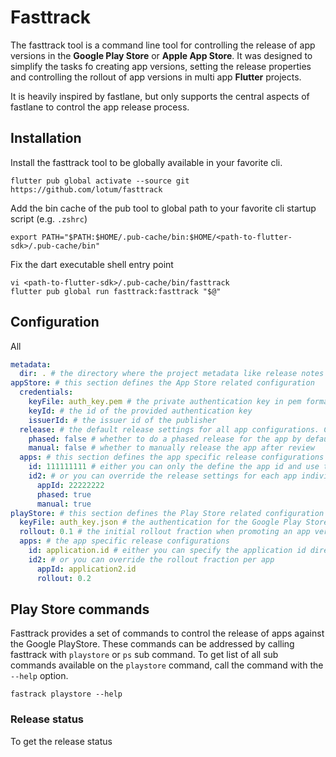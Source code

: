 # Fasttrack

The fasttrack tool is a command line tool for controlling the release of app versions in 
the **Google Play Store** or **Apple App Store**. It was designed to simplify the tasks fo creating
app versions, setting the release properties and controlling the rollout of app versions
in multi app **Flutter** projects.

It is heavily inspired by fastlane, but only supports the central aspects of fastlane to
control the app release process.

## Installation

Install the fasttrack tool to be globally available in your favorite cli.

```shell
flutter pub global activate --source git https://github.com/lotum/fasttrack
```

Add the bin cache of the pub tool to global path to your favorite cli startup script (e.g. `.zshrc`)

```shell
export PATH="$PATH:$HOME/.pub-cache/bin:$HOME/<path-to-flutter-sdk>/.pub-cache/bin"
```

Fix the dart executable shell entry point

```shell
vi <path-to-flutter-sdk>/.pub-cache/bin/fasttrack
flutter pub global run fasttrack:fasttrack "$@"
```

## Configuration

All 

```yaml
metadata:
  dir: . # the directory where the project metadata like release notes are located
appStore: # this section defines the App Store related configuration 
  credentials:
    keyFile: auth_key.pem # the private authentication key in pem format
    keyId: # the id of the provided authentication key
    issuerId: # the issuer id of the publisher
  release: # the default release settings for all app configurations. Can be overridden for each app
    phased: false # whether to do a phased release for the app by default
    manual: false # whether to manually release the app after review
  apps: # this section defines the app specific release configurations
    id: 111111111 # either you can only the define the app id and use the common release settings
    id2: # or you can override the release settings for each app individually
      appId: 22222222
      phased: true
      manual: true
playStore: # this section defines the Play Store related configuration
  keyFile: auth_key.json # the authentication for the Google Play Store service user in json format
  rollout: 0.1 # the initial rollout fraction when promoting an app version to the release track 
  apps: # the app specific release configurations
    id: application.id # either you can specify the application id directly and use the default release configuration
    id2: # or you can override the rollout fraction per app
      appId: application2.id
      rollout: 0.2
```

## Play Store commands

Fasttrack provides a set of commands to control the release of apps against the Google PlayStore. 
These commands can be addressed by calling fasttrack with `playstore` or `ps` sub command. To get
list of all sub commands available on the `playstore` command, call the command with the `--help` option.
```shell
fastrack playstore --help
```

### Release status

To get the release status 